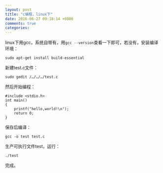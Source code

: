 ```yaml
---
layout: post
title: "c编程，linux下"
date: 2016-06-27 09:18:14 +0800
comments: true
categories: 
---
```

linux下用gcc，系统自带有，用`gcc --version`查看一下即可，若没有，安装编译环境：  

    sudo apt-get install build-essential
新建test.c文件：  

    sudo gedit /…/…/…/test.c
然后开始编程：  

    #include <stdio.h>
    int main()
    {
	    printf("hello,world!\n");
	    return 0;
    }

保存后编译：  

    gcc -o test test.c
生产可执行文件test，运行：

    ./test
完成。
